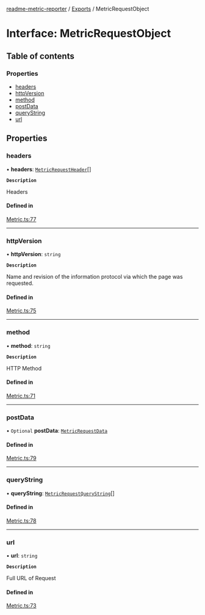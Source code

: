 [readme-metric-reporter](../README.md) / [Exports](../modules.md) / MetricRequestObject

# Interface: MetricRequestObject

## Table of contents

### Properties

- [headers](MetricRequestObject.md#headers)
- [httpVersion](MetricRequestObject.md#httpversion)
- [method](MetricRequestObject.md#method)
- [postData](MetricRequestObject.md#postdata)
- [queryString](MetricRequestObject.md#querystring)
- [url](MetricRequestObject.md#url)

## Properties

### headers

• **headers**: [`MetricRequestHeader`](MetricRequestHeader.md)[]

**`Description`**

Headers

#### Defined in

[Metric.ts:77](https://github.com/igrek8/readme-metric-reporter/blob/fc76f3c/src/Metric.ts#L77)

___

### httpVersion

• **httpVersion**: `string`

**`Description`**

Name and revision of the information protocol via which the page was requested.

#### Defined in

[Metric.ts:75](https://github.com/igrek8/readme-metric-reporter/blob/fc76f3c/src/Metric.ts#L75)

___

### method

• **method**: `string`

**`Description`**

HTTP Method

#### Defined in

[Metric.ts:71](https://github.com/igrek8/readme-metric-reporter/blob/fc76f3c/src/Metric.ts#L71)

___

### postData

• `Optional` **postData**: [`MetricRequestData`](MetricRequestData.md)

#### Defined in

[Metric.ts:79](https://github.com/igrek8/readme-metric-reporter/blob/fc76f3c/src/Metric.ts#L79)

___

### queryString

• **queryString**: [`MetricRequestQueryString`](MetricRequestQueryString.md)[]

#### Defined in

[Metric.ts:78](https://github.com/igrek8/readme-metric-reporter/blob/fc76f3c/src/Metric.ts#L78)

___

### url

• **url**: `string`

**`Description`**

Full URL of Request

#### Defined in

[Metric.ts:73](https://github.com/igrek8/readme-metric-reporter/blob/fc76f3c/src/Metric.ts#L73)
